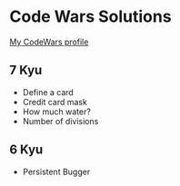 # Code Wars Solutions
[My CodeWars profile](https://www.codewars.com/users/LauraGiannico/)


## 7 Kyu
- Define a card
- Credit card mask
- How much water?
- Number of divisions

## 6 Kyu
- Persistent Bugger
